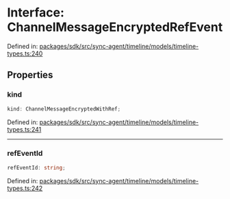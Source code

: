 # Interface: ChannelMessageEncryptedRefEvent

Defined in: [packages/sdk/src/sync-agent/timeline/models/timeline-types.ts:240](https://github.com/towns-protocol/towns/blob/0db1fd0ac7258e8db8cedfb6183e8eade8284fa1/packages/sdk/src/sync-agent/timeline/models/timeline-types.ts#L240)

## Properties

### kind

```ts
kind: ChannelMessageEncryptedWithRef;
```

Defined in: [packages/sdk/src/sync-agent/timeline/models/timeline-types.ts:241](https://github.com/towns-protocol/towns/blob/0db1fd0ac7258e8db8cedfb6183e8eade8284fa1/packages/sdk/src/sync-agent/timeline/models/timeline-types.ts#L241)

***

### refEventId

```ts
refEventId: string;
```

Defined in: [packages/sdk/src/sync-agent/timeline/models/timeline-types.ts:242](https://github.com/towns-protocol/towns/blob/0db1fd0ac7258e8db8cedfb6183e8eade8284fa1/packages/sdk/src/sync-agent/timeline/models/timeline-types.ts#L242)
